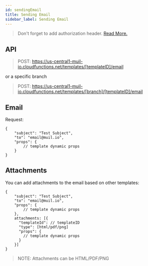 ```yaml
---
id: sendingEmail
title: Sending Email
sidebar_label: Sending Email
---
```


> Don't forget to add authorization header. [Read More.](authorization.md)

## API

> POST: https://us-central1-muil-io.cloudfunctions.net/templates/[templateID]/email

or a specific branch

> POST: https://us-central1-muil-io.cloudfunctions.net/templates/[branch]/[templateID]/email

## Email

Request:

```
{
    "subject": "Test Subject",
    "to": "email@muil.io",
    "props": {
        // template dynamic props
    }
}
```

## Attachments

You can add attachments to the email based on other templates:

```
{
    "subject": "Test Subject",
    "to": "email@muil.io",
    "props": {
        // template dynamic props
    },
    attachments: [{
      "templateId": // templateID
      "type": [html/pdf/png]
      "props": {
        // template dynamic props
      }
    }]
}
```

> NOTE: Attachments can be HTML/PDF/PNG
